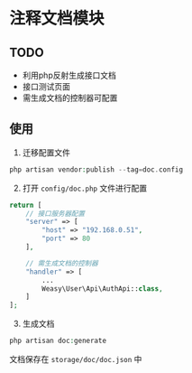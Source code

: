# 注释文档模块

## TODO

- 利用php反射生成接口文档
- 接口测试页面
- 需生成文档的控制器可配置

## 使用

1. 迁移配置文件
```php
php artisan vendor:publish --tag=doc.config
```

2. 打开 `config/doc.php` 文件进行配置
```php
return [
    // 接口服务器配置
    "server" => [
        "host" => "192.168.0.51",
        "port" => 80
    ],

    // 需生成文档的控制器
    "handler" => [
        ...
        Weasy\User\Api\AuthApi::class,
    ]
];
```

3. 生成文档
```php
php artisan doc:generate
```

文档保存在 `storage/doc/doc.json` 中
